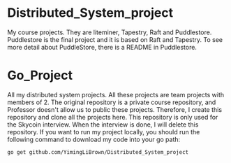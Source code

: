 # Distributed_System_project
My course projects. They are liteminer, Tapestry, Raft and Puddlestore. Puddlestore is the final project and it is based on Raft and Tapestry. To see more detail about PuddleStore, there is a README in Puddlestore.

# Go_Project
All my distributed system projects. All these projects are team projects with members of 2. The original repository is a private course repository, and Professor doesn't allow us to public these projects. Therefore, I create this repository and clone all the projects here. This repository is only used for the Skycoin interview. When the interview is done, I will delete this repository.
If you want to run my project locally, you should run the following command to download my code into your go path:

```
go get github.com/YimingLiBrown/Distributed_System_project
```
